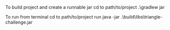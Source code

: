 To build project and create a runnable jar
cd to path/to/project
.\gradlew jar

To run from terminal
cd to path/to/project
run java -jar .\build\libs\triangle-challenge.jar

